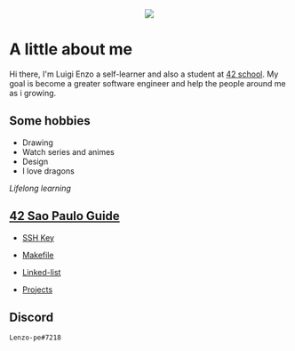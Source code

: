 
<div align="center">
<img src="https://raw.githubusercontent.com/LuigiEnzoFerrari/LuigiEnzoFerrari/master/.github/images/falling.gif">
</div>

# A little about me 

Hi there, I'm Luigi Enzo a self-learner and also a student at [42 school][42school]. My goal is become a greater software engineer and help the people around me as i growing.

## Some hobbies

* Drawing
* Watch series and animes
* Design
* I love dragons

*Lifelong learning*

## [42 Sao Paulo Guide](https://github.com/LuigiEnzoFerrari/LuigiEnzoFerrari/wiki)

* [SSH Key](https://github.com/LuigiEnzoFerrari/LuigiEnzoFerrari/wiki/SSH "SSH key Guide")
* [Makefile](https://github.com/LuigiEnzoFerrari/LuigiEnzoFerrari/wiki/Makefile "Makefile Guide")  

* [Linked-list](https://github.com/LuigiEnzoFerrari/linked-list "Linked-list")  

* [Projects](https://github.com/LuigiEnzoFerrari/LuigiEnzoFerrari/wiki/Projects "All projects Guide")  

[42school]: https://www.42sp.org.br/ "42 school Sao Paulo"  

## Discord  
	Lenzo-pe#7218
